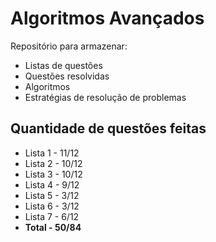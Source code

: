 # Algoritmos Avançados

Repositório para armazenar:

* Listas de questões
* Questões resolvidas
* Algoritmos
* Estratégias de resolução de problemas

## Quantidade de questões feitas
 * Lista 1 - 11/12
 * Lista 2 - 10/12
 * Lista 3 - 10/12
 * Lista 4 - 9/12
 * Lista 5 - 3/12
 * Lista 6 - 3/12
 * Lista 7 - 6/12
 * **Total - 50/84**

